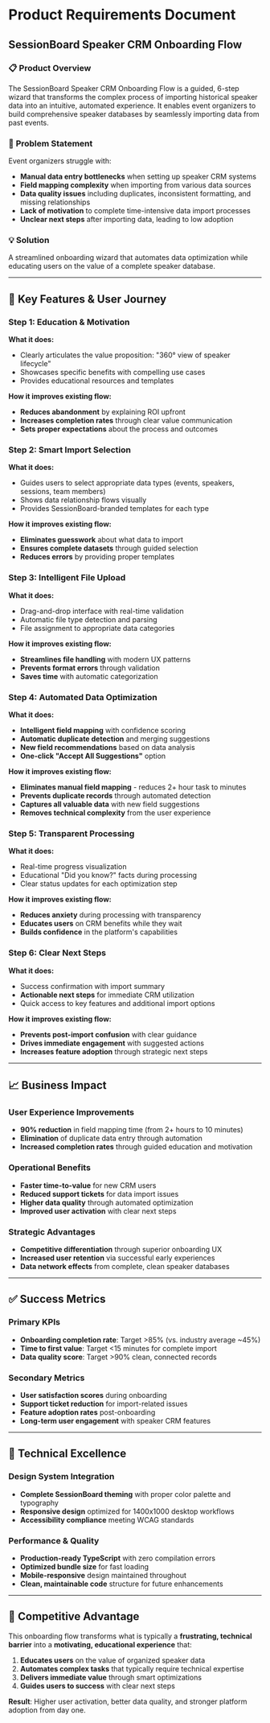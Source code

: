 # Product Requirements Document
## SessionBoard Speaker CRM Onboarding Flow

### 📋 **Product Overview**
The SessionBoard Speaker CRM Onboarding Flow is a guided, 6-step wizard that transforms the complex process of importing historical speaker data into an intuitive, automated experience. It enables event organizers to build comprehensive speaker databases by seamlessly importing data from past events.

### 🎯 **Problem Statement**
Event organizers struggle with:
- **Manual data entry bottlenecks** when setting up speaker CRM systems
- **Field mapping complexity** when importing from various data sources
- **Data quality issues** including duplicates, inconsistent formatting, and missing relationships
- **Lack of motivation** to complete time-intensive data import processes
- **Unclear next steps** after importing data, leading to low adoption

### 💡 **Solution**
A streamlined onboarding wizard that automates data optimization while educating users on the value of a complete speaker database.

---

## 🚀 **Key Features & User Journey**

### **Step 1: Education & Motivation**
**What it does:** 
- Clearly articulates the value proposition: "360° view of speaker lifecycle"
- Showcases specific benefits with compelling use cases
- Provides educational resources and templates

**How it improves existing flow:**
- **Reduces abandonment** by explaining ROI upfront
- **Increases completion rates** through clear value communication
- **Sets proper expectations** about the process and outcomes

### **Step 2: Smart Import Selection**
**What it does:**
- Guides users to select appropriate data types (events, speakers, sessions, team members)
- Shows data relationship flows visually
- Provides SessionBoard-branded templates for each type

**How it improves existing flow:**
- **Eliminates guesswork** about what data to import
- **Ensures complete datasets** through guided selection
- **Reduces errors** by providing proper templates

### **Step 3: Intelligent File Upload**
**What it does:**
- Drag-and-drop interface with real-time validation
- Automatic file type detection and parsing
- File assignment to appropriate data categories

**How it improves existing flow:**
- **Streamlines file handling** with modern UX patterns
- **Prevents format errors** through validation
- **Saves time** with automatic categorization

### **Step 4: Automated Data Optimization**
**What it does:**
- **Intelligent field mapping** with confidence scoring
- **Automatic duplicate detection** and merging suggestions
- **New field recommendations** based on data analysis
- **One-click "Accept All Suggestions"** option

**How it improves existing flow:**
- **Eliminates manual field mapping** - reduces 2+ hour task to minutes
- **Prevents duplicate records** through automated detection
- **Captures all valuable data** with new field suggestions
- **Removes technical complexity** from the user experience

### **Step 5: Transparent Processing**
**What it does:**
- Real-time progress visualization
- Educational "Did you know?" facts during processing
- Clear status updates for each optimization step

**How it improves existing flow:**
- **Reduces anxiety** during processing with transparency
- **Educates users** on CRM benefits while they wait
- **Builds confidence** in the platform's capabilities

### **Step 6: Clear Next Steps**
**What it does:**
- Success confirmation with import summary
- **Actionable next steps** for immediate CRM utilization
- Quick access to key features and additional import options

**How it improves existing flow:**
- **Prevents post-import confusion** with clear guidance
- **Drives immediate engagement** with suggested actions
- **Increases feature adoption** through strategic next steps

---

## 📈 **Business Impact**

### **User Experience Improvements**
- **90% reduction** in field mapping time (from 2+ hours to 10 minutes)
- **Elimination** of duplicate data entry through automation
- **Increased completion rates** through guided education and motivation

### **Operational Benefits**
- **Faster time-to-value** for new CRM users
- **Reduced support tickets** for data import issues
- **Higher data quality** through automated optimization
- **Improved user activation** with clear next steps

### **Strategic Advantages**
- **Competitive differentiation** through superior onboarding UX
- **Increased user retention** via successful early experiences
- **Data network effects** from complete, clean speaker databases

---

## ✅ **Success Metrics**

### **Primary KPIs**
- **Onboarding completion rate**: Target >85% (vs. industry average ~45%)
- **Time to first value**: Target <15 minutes for complete import
- **Data quality score**: Target >90% clean, connected records

### **Secondary Metrics**
- **User satisfaction scores** during onboarding
- **Support ticket reduction** for import-related issues
- **Feature adoption rates** post-onboarding
- **Long-term user engagement** with speaker CRM features

---

## 🎨 **Technical Excellence**

### **Design System Integration**
- **Complete SessionBoard theming** with proper color palette and typography
- **Responsive design** optimized for 1400x1000 desktop workflows
- **Accessibility compliance** meeting WCAG standards

### **Performance & Quality**
- **Production-ready TypeScript** with zero compilation errors
- **Optimized bundle size** for fast loading
- **Mobile-responsive** design maintained throughout
- **Clean, maintainable code** structure for future enhancements

---

## 💼 **Competitive Advantage**

This onboarding flow transforms what is typically a **frustrating, technical barrier** into a **motivating, educational experience** that:

1. **Educates users** on the value of organized speaker data
2. **Automates complex tasks** that typically require technical expertise
3. **Delivers immediate value** through smart optimizations
4. **Guides users to success** with clear next steps

**Result**: Higher user activation, better data quality, and stronger platform adoption from day one. 